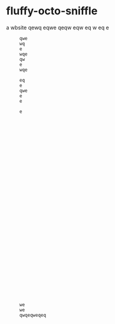 # fluffy-octo-sniffle
a wbsite 
         qewq
         eqwe
         qeqw
         eqw
         eq
         w
         eq
         e

         qwe
         wq
         e
         wqe
         qw
         e
         wqe

         eq
         e
         qwe
         e
         e

         e




































         we
         we
         qwqeqweqeq
